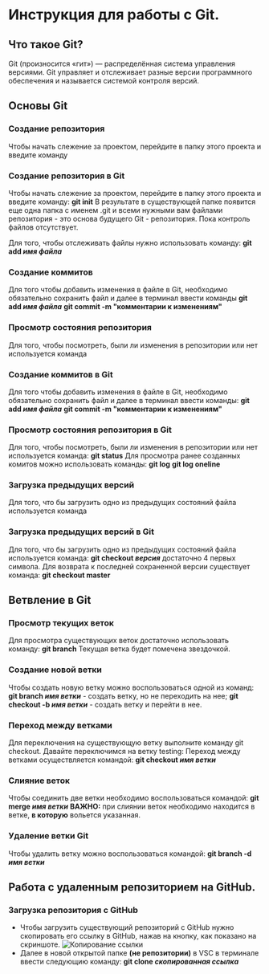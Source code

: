 # **Инструкция для работы с Git.**
## **Что такое Git?**
Git (произносится «гит») — распределённая система управления версиями.
Git управляет и отслеживает разные версии программно­го обеспечения и называется системой контроля версий.
## **Основы Git**
### **Cоздание репозитория**
Чтобы начать слежение за проектом, перейдите в папку этого проекта и введите команду 
### **Cоздание репозитория в Git**
Чтобы начать слежение за проектом, перейдите в папку этого проекта и введите команду:
**git init**
 В результате в существующей папке появится еще одна папка с именем .git и всеми нужными вам файлами репозитория - это основа будущего Git - репозитория. Пока контроль файлов отсутствует.
 
 Для того, чтобы отслеживать файлы нужно использовать команду:
 **git add _имя файла_**

 ### **Cоздание коммитов**
 Для того чтобы добавить изменения в файле в Git, необходимо обязательно сохранить файл и далее в терминал ввести команды
 **git add _имя файла_**
 **git commit -m "комментарии к изменениям"**

 ### **Просмотр состояния репозитория**
 Для того, чтобы посмотреть, были ли изменения в репозитории или нет используется команда
 ### **Cоздание коммитов в Git**
 Для того чтобы добавить изменения в файле в Git, необходимо обязательно сохранить файл и далее в терминал ввести команды:
 **git add _имя файла_**
 **git commit -m "комментарии к изменениям"**

 ### **Просмотр состояния репозитория в Git**
 Для того, чтобы посмотреть, были ли изменения в репозитории или нет используется команда:
 **git status**
 Для просмотра ранее созданных комитов можно использовать команды:
 **git log**
 **git log oneline**

 ### **Загрузка предыдущих версий**
 Для того, что бы загрузить одно из предыдущих состояний файла используется команда 
 ### **Загрузка предыдущих версий в Git**
 Для того, что бы загрузить одно из предыдущих состояний файла используется команда: 
 **git checkout *версия*** достаточно 4 первых символа.
Для возврата к последней сохраненной версии существует команда:
**git checkout master**

## **Ветвление в Git**
### **Просмотр текущих веток**
Для просмотра существующих веток достаточно использовать команду:
**git branch**
Текущая ветка будет помечена звездочкой.
### **Создание новой ветки**
Чтобы создать новую ветку можно воспользоваться одной из команд:
**git branch _имя ветки_** - создать ветку, но не переходить на нее;
**git checkout -b _имя ветки_** - создать ветку и перейти в нее.
### **Переход между ветками**
Для переключения на существующую ветку выполните команду git checkout. Давайте переключимся на ветку testing:
Переход между ветками осуществляется командой:
**git checkout _имя ветки_**
### **Слияние веток**
Чтобы соединить две ветки необходимо воспользоваться командой:
**git merge _имя ветки_**
**ВАЖНО:** при слиянии веток необходимо находится в ветке, **в которую** вольется указанная. 
### **Удаление ветки Git**
Чтобы удалить ветку можно воспользоваться командой:
**git branch -d _имя ветки_**
## **Работа с удаленным репозиторием на GitHub.**
### **Загрузка репозитория с GitHub**
* Чтобы загрузить существующий репозиторий с GitHub нужно скопировать его ссылку в GitHub, нажав на кнопку, как показано на скриншоте.
![Копирование ссылки](сopy_link.jpg)
* Далее в новой открытой папке **(не репозитории)** в VSC в терминале ввести следующию команду:
**git clone _скопированная ссылка_**



